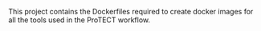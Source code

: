 This project contains the Dockerfiles required to create docker images for all the tools
used in the ProTECT workflow.
